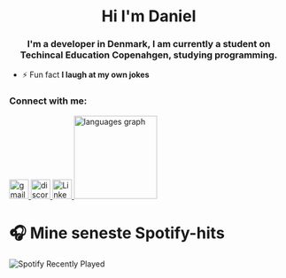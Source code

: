 <h1 align="center">Hi I'm Daniel</h1>
<h3 align="center">I'm a developer in Denmark, I am currently a student on Techincal Education Copenahgen, studying programming.</h3>

- ⚡ Fun fact **I laugh at my own jokes**

<h3 align="left">Connect with me:</h3>
<a href="mailto:dnhartwich@gmail.com">
  <img
    src="https://img.shields.io/static/v1?message=Gmail&logo=gmail&label=&color=D14836&logoColor=white&labelColor=&style=for-the-badge"
   alt="gmail logo"
    height="35"
  />
</a>

<a href="https://discord.com/users/209628368772136961">
  <img
    src="https://img.shields.io/static/v1?message=Discord&logo=discord&label=&color=7289DA&logoColor=white&labelColor=&style=for-the-badge"
    alt="discord logo"
    height="35"
  />
</a>

<a href="https://linkedin.com/in/daniel-nikolaj-hartwich-b502a4255" target="_blank" rel="noopener noreferrer">
  <img
    src="https://img.shields.io/static/v1?message=LinkedIn&logo=linkedin&label=&color=0077B5&logoColor=white&labelColor=&style=for-the-badge"
    alt="LinkedIn"
    height="35"
  />
</a>

<img src="https://github-readme-stats.vercel.app/api/top-langs?username=drenzy&locale=en&hide_title=false&layout=compact&card_width=320&langs_count=5&theme=dracula&hide_border=false" height="150" alt="languages graph"  />




# 🎧 Mine seneste Spotify-hits

![Spotify Recently Played](https://spotify-recently-played-readme.vercel.app/api?user=demoliziandan&count=8&width=500&unique=true)


